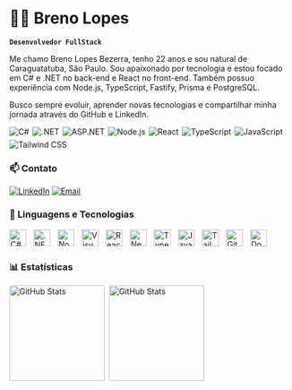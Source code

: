 # 🧑‍💻 Breno Lopes

**`Desenvolvedor FullStack`**

Me chamo Breno Lopes Bezerra, tenho 22 anos e sou natural de Caraguatatuba, São Paulo. Sou apaixonado por tecnologia e estou focado em C# e .NET no back-end e React no front-end. Também possuo experiência com Node.js, TypeScript, Fastify, Prisma e PostgreSQL.

Busco sempre evoluir, aprender novas tecnologias e compartilhar minha jornada através do GitHub e LinkedIn.




<p align="left" style="display: flex; gap: 6px; flex-wrap: wrap; align-items: center;">
  <img
    alt="C#"
    title="C#"
    src="https://img.shields.io/badge/C%23-512BD4?style=for-the-badge&logo=c-sharp&logoColor=white"
  />
  <img
    alt=".NET"
    title=".NET"
    src="https://img.shields.io/badge/.NET-512BD4?style=for-the-badge&logo=dotnet&logoColor=white"
  />
  <img
    alt="ASP.NET"
    title="ASP.NET"
    src="https://img.shields.io/badge/ASP.NET-6DB33F?style=for-the-badge&logo=aspdotnet&logoColor=white"
  />
  <img
    alt="Node.js"
    title="Node.js"
    src="https://img.shields.io/badge/Node.js-339933?style=for-the-badge&logo=node.js&logoColor=white"
  />
  <img
    alt="React"
    title="React"
    src="https://img.shields.io/badge/React-61DAFB?style=for-the-badge&logo=react&logoColor=black"
  />
  <img
    alt="TypeScript"
    title="TypeScript"
    src="https://img.shields.io/badge/TypeScript-3178C6?style=for-the-badge&logo=typescript&logoColor=white"
  />
  <img
    alt="JavaScript"
    title="JavaScript"
    src="https://img.shields.io/badge/JavaScript-F7DF1E?style=for-the-badge&logo=javascript&logoColor=black"
  />
  <img
    alt="Tailwind CSS"
    title="Tailwind CSS"
    src="https://img.shields.io/badge/Tailwind%20CSS-38B2AC?style=for-the-badge&logo=tailwind-css&logoColor=white"
  />
  


### 📫 Contato
[![LinkedIn](https://img.shields.io/badge/-LinkedIn-0A66C2?style=for-the-badge&logo=linkedin&logoColor=white)](https://www.linkedin.com/in/brenolopesb/) [![Email](https://img.shields.io/badge/-Email-D14836?style=for-the-badge&logo=gmail&logoColor=white)](mailto:Breno.skolegas07@gmail.com)

### 🤖 Linguagens e Tecnologias

<img 
    align="left" 
    alt="C#"
    title="C#" 
    width="30px" 
    style="padding-right: 10px;" 
    src="https://cdn.jsdelivr.net/gh/devicons/devicon@latest/icons/csharp/csharp-original.svg" 
/>
<img 
    align="left" 
    alt=".NET" 
    title=".NET"
    width="30px" 
    style="padding-right: 10px;" 
    src="https://cdn.jsdelivr.net/gh/devicons/devicon@latest/icons/dotnetcore/dotnetcore-original.svg" 
/>
<img 
    align="left" 
    alt="Node.js"
    title="Node.js"
    width="30px"
    style="padding-right: 10px;"
    src="https://cdn.jsdelivr.net/gh/devicons/devicon@latest/icons/nodejs/nodejs-original.svg"
/>
<img 
    align="left" 
    alt="VisualStudio" 
    title="VisualStudio"
    width="30px" 
    style="padding-right: 10px;" 
    src="https://cdn.jsdelivr.net/gh/devicons/devicon@latest/icons/visualstudio/visualstudio-original.svg" 
/>

<img 
    align="left" 
    alt="React"
    title="React" 
    width="30px" 
    style="padding-right: 10px;" 
    src="https://cdn.jsdelivr.net/gh/devicons/devicon@latest/icons/react/react-original.svg" 
/>
<img 
    align="left" 
    alt="Next.js" 
    title="Next.js"
    width="30px" 
    style="padding-right: 10px;" 
    src="https://cdn.jsdelivr.net/gh/devicons/devicon@latest/icons/nextjs/nextjs-original.svg" 
/>

<img 
    align="left" 
    alt="TypeScript"
    title="TypeScript" 
    width="30px" 
    style="padding-right: 10px;" 
    src="https://cdn.jsdelivr.net/gh/devicons/devicon@latest/icons/typescript/typescript-original.svg" 
/>
<img 
    align="left" 
    alt="JavaScript" 
    title="JavaScript"
    width="30px" 
    style="padding-right: 10px;" 
    src="https://cdn.jsdelivr.net/gh/devicons/devicon@latest/icons/javascript/javascript-original.svg" 
/>

<img 
    align="left" 
    alt="Tailwind" 
    title="Tailwind"
    width="30px" 
    style="padding-right: 10px;" 
    src="https://cdn.jsdelivr.net/gh/devicons/devicon@latest/icons/tailwindcss/tailwindcss-original.svg" 
/>

<img 
    align="left" 
    alt="Git" 
    title="Git"
    width="30px" 
    style="padding-right: 10px;" 
    src="https://cdn.jsdelivr.net/gh/devicons/devicon@latest/icons/git/git-original.svg" 
/>

<img 
    align="left" 
    alt="Docker" 
    title="Docker"
    width="30px" 
    style="padding-right: 10px;" 
    src="https://cdn.jsdelivr.net/gh/devicons/devicon@latest/icons/docker/docker-original.svg" 
/>

<br/><br/>



### 📊 Estatísticas

<p>
  <img 
    align="left" 
    alt="GitHub Stats" 
    height="170" 
    style="padding-right: 5px;" 
    src="https://github-readme-stats.vercel.app/api?username=brenolopes07&show_icons=true&theme=dark&include_all_commits=true&locale=pt-br" 
  />

<img 
      align="left" 
      alt="GitHub Stats" 
      height="170" 
      src="https://github-readme-stats.vercel.app/api/top-langs/?username=brenolopes07&theme=dark&layout=compact&custom_title=Tecnologias&langs_count=9" 
  />

</p>
